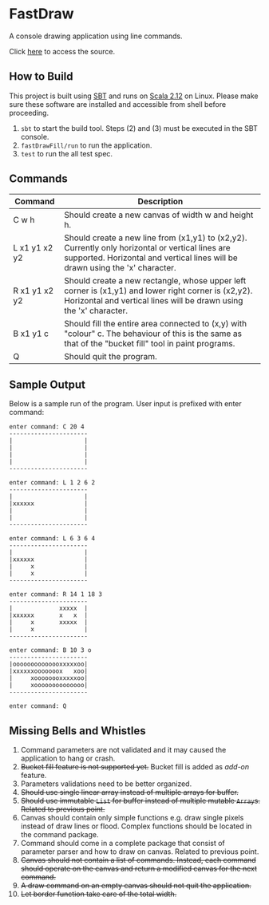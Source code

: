 # FastDraw
A console drawing application using line commands.

Click [here](https://bitbucket.org/sshark/fast-draw/src/master/) to access the source.

## How to Build
This project is built using [SBT](http://www.scala-sbt.org/download.html) and runs on [Scala 2.12](http://www.scala-lang.org/download/) on Linux. Please make sure these software are installed and accessible from shell before proceeding.

1. `sbt` to start the build tool. Steps (2) and (3) must be executed in the SBT console.
2. `fastDrawFill/run` to run the application.
3. `test` to run the all test spec.

## Commands

| Command 		    | Description
| ------------------|------------
| C w h             | Should create a new canvas of width w and height h.
| L x1 y1 x2 y2     | Should create a new line from (x1,y1) to (x2,y2). Currently only horizontal or vertical lines are supported. Horizontal and vertical lines will be drawn using the 'x' character.
| R x1 y1 x2 y2     | Should create a new rectangle, whose upper left corner is (x1,y1) and lower right corner is (x2,y2). Horizontal and vertical lines will be drawn using the 'x' character.
| B x1 y1 c         | Should fill the entire area connected to (x,y) with "colour" c. The behaviour of this is the same as that of the "bucket fill" tool in paint programs.
| Q                 | Should quit the program.

## Sample Output

Below is a sample run of the program. User input is prefixed with enter command:

```
enter command: C 20 4
----------------------
|                    |
|                    |
|                    |
|                    |
----------------------

enter command: L 1 2 6 2
----------------------
|                    |
|xxxxxx              |
|                    |
|                    |
----------------------

enter command: L 6 3 6 4
----------------------
|                    |
|xxxxxx              |
|     x              |
|     x              |
----------------------

enter command: R 14 1 18 3
----------------------
|             xxxxx  |
|xxxxxx       x   x  |
|     x       xxxxx  |
|     x              |
----------------------

enter command: B 10 3 o
----------------------
|oooooooooooooxxxxxoo|
|xxxxxxooooooox   xoo|
|     xoooooooxxxxxoo|
|     xoooooooooooooo|
----------------------

enter command: Q
```

## Missing Bells and Whistles
1. Command parameters are not validated and it may caused the application to hang or crash.
2. ~~Bucket fill feature is not supported yet.~~ Bucket fill is added as _add-on_ feature.
3. Parameters validations need to be better organized.
4. ~~Should use single linear array instead of multiple arrays for buffer.~~
5. ~~Should use immutable `List` for buffer instead of multiple mutable `Array`s. Related to previous point.~~
6. Canvas should contain only simple functions e.g. draw single pixels instead of draw lines or flood. Complex functions should be located in the command package.
7. Command should come in a complete package that consist of parameter parser and how to draw on canvas. Related to previous point.
8. ~~Canvas should not contain a list of commands. Instead, each command should operate on the canvas and return a modified canvas for the next command.~~
9. ~~A draw command on an empty canvas should not quit the application.~~
10. ~~Let border function take care of the total width.~~
